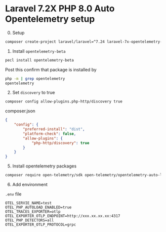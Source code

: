 # Laravel 7.2X PHP 8.0 Auto Opentelemetry setup


0. Setup

```bash
composer create-project laravel/laravel=^7.24 laravel-7x-opentelemetry-demo --prefer-dist
```

1. Install `opentelemetry-beta`

```bash
pecl install opentelemetry-beta
```

Post this confirm that package is installed by

```bash
php -m | grep opentelemetry
opentelemetry
```

2. Set `discovery` to true

```bash
composer config allow-plugins.php-http/discovery true
```

composer.json

```json
{
    "config": {
        "preferred-install": "dist",
        "platform-check": false,
        "allow-plugins": {
            "php-http/discovery": true
        }
    }
}
```

5. Install opentelemetry packages

```bash
composer require open-telemetry/sdk open-telemetry/opentelemetry-auto-laravel
```

6. Add environment

`.env` file

```env
OTEL_SERVIE_NAME=test
OTEL_PHP_AUTOLOAD_ENABLED=true
OTEL_TRACES_EXPORTER=otlp
OTEL_EXPORTER_OTLP_ENDPOINT=http://xxx.xx.xx.xx:4317
OTEL_PHP_DETECTORS=all
OTEL_EXPORTER_OTLP_PROTOCOL=grpc
```